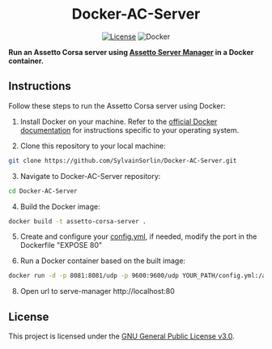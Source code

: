 <h1 align="center">Docker-AC-Server</h1>

<p align="center">
  <a href="https://www.gnu.org/licenses/gpl-3.0.en.html"><img src="https://img.shields.io/badge/License-GPLv3-blue.svg" alt="License"></a>
  <img src="https://img.shields.io/badge/Docker-%231572B6.svg?&style=flat-square&logo=docker&logoColor=white" alt="Docker">
</p>

**Run an Assetto Corsa server using [Assetto Server Manager](https://github.com/JustaPenguin/assetto-server-manager) in a Docker container.**

## Instructions

Follow these steps to run the Assetto Corsa server using Docker:

1. Install Docker on your machine. Refer to the [official Docker documentation](https://docs.docker.com/get-docker/) for instructions specific to your operating system.

2. Clone this repository to your local machine:
```bash
git clone https://github.com/SylvainSorlin/Docker-AC-Server.git
```

3. Navigate to Docker-AC-Server repository:
```bash
cd Docker-AC-Server
```

4. Build the Docker image:
```bash
docker build -t assetto-corsa-server .
```

5. Create and configure your [config.yml](https://github.com/JustaPenguin/assetto-server-manager/blob/master/cmd/server-manager/config.example.yml), if needed, modify the port in the Dockerfile "EXPOSE 80"

7. Run a Docker container based on the built image:
```bash
docker run -d -p 8081:8081/udp -p 9600:9600/udp YOUR_PATH/config.yml:/asm/linux/config.yml assetto-corsa-server
```
8. Open url to serve-manager
http://localhost:80

## License
This project is licensed under the [GNU General Public License v3.0](https://www.gnu.org/licenses/gpl-3.0.en.html).
